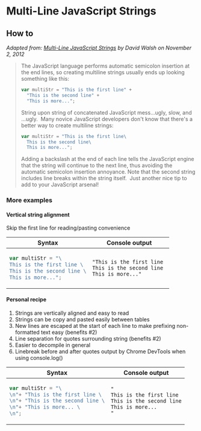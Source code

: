Multi-Line JavaScript Strings
=============================

How to
-----------------------------

_Adapted from: [Multi-Line JavaScript Strings](https://davidwalsh.name/multiline-javascript-strings) by David Walsh on November 2, 2012_

> The JavaScript language performs automatic semicolon insertion at the end lines, so creating multiline strings usually ends up looking something like this:
> 
> ```js
> var multiStr = "This is the first line" +
> 	"This is the second line" +
> 	"This is more...";
> ```
> 
> String upon string of concatenated JavaScript mess...ugly, slow, and ...ugly.  Many novice JavaScript developers don't know that there's a better way to create multiline strings:
> 
> ```js
> var multiStr = "This is the first line\
> 	This is the second line\
> 	This is more...";
> ```
> 
> Adding a backslash at the end of each line tells the JavaScript engine that the string will continue to the next line, thus avoiding the automatic semicolon insertion annoyance. Note that the second string includes line breaks within the string itself.  Just another nice tip to add to your JavaScript arsenal!

### More examples

#### Vertical string alignment

Skip the first line for reading/pasting convenience

<table class="js-csv-data csv-data js-file-line-container"><thead><tr>
  <th>Syntax</th>
  <th>Console output</th>
  </tr></thead>
  <tbody>
<tr>

<td>

```js
var multiStr = "\
This is the first line \
This is the second line \
This is more...";
```

</td>
<td>

```
"This is the first line 
This is the second line
This is more..."
```

</td></tr></tbody>
</table>

#### Personal recipe

1. Strings are vertically aligned and easy to read
1. Strings can be copy and pasted easily between tables
1. New lines are escaped at the start of each line to make prefixing non-formatted text easy (benefits #2)
1. Line separation for quotes surrounding string (benefits #2)
1. Easier to decompile in general
1. Linebreak before and after quotes output by Chrome DevTools when using console.log()   

<table class="js-csv-data csv-data js-file-line-container"><thead><tr>
  <th>Syntax</th>
  <th>Console output</th>
  </tr></thead>
  <tbody>
<tr>

<td>

```js
var multiStr = "\
\n"+ "This is the first line \
\n"+ "This is the second line \
\n"+ "This is more... \
\n";
```

</td>
<td>

```
"
This is the first line 
This is the second line
This is more...
"
```

</td></tr></tbody>
</table>
